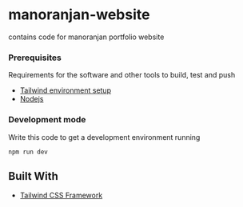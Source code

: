 # manoranjan-website
contains code for manoranjan portfolio website

### Prerequisites
Requirements for the software and other tools to build, test and push 
- [Tailwind environment setup](https://tailwindcss.com/docs/installation)
- [Nodejs](https://nodejs.org/en)

### Development mode
Write this code to get a development environment running

    npm run dev


## Built With

  - [Tailwind CSS Framework](https://tailwindcss.com/docs/installation)


